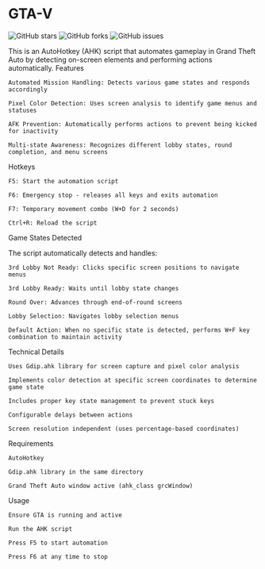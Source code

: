 # GTA-V

![GitHub stars](https://img.shields.io/github/stars/Connor9994/GTA-V?style=social) ![GitHub forks](https://img.shields.io/github/forks/Connor9994/GTA-V?style=social) ![GitHub issues](https://img.shields.io/github/issues/Connor9994/GTA-V) 

This is an AutoHotkey (AHK) script that automates gameplay in Grand Theft Auto by detecting on-screen elements and performing actions automatically.
Features

    Automated Mission Handling: Detects various game states and responds accordingly

    Pixel Color Detection: Uses screen analysis to identify game menus and statuses

    AFK Prevention: Automatically performs actions to prevent being kicked for inactivity

    Multi-state Awareness: Recognizes different lobby states, round completion, and menu screens

Hotkeys

    F5: Start the automation script

    F6: Emergency stop - releases all keys and exits automation

    F7: Temporary movement combo (W+D for 2 seconds)

    Ctrl+R: Reload the script

Game States Detected

The script automatically detects and handles:

    3rd Lobby Not Ready: Clicks specific screen positions to navigate menus

    3rd Lobby Ready: Waits until lobby state changes

    Round Over: Advances through end-of-round screens

    Lobby Selection: Navigates lobby selection menus

    Default Action: When no specific state is detected, performs W+F key combination to maintain activity

Technical Details

    Uses Gdip.ahk library for screen capture and pixel color analysis

    Implements color detection at specific screen coordinates to determine game state

    Includes proper key state management to prevent stuck keys

    Configurable delays between actions

    Screen resolution independent (uses percentage-based coordinates)

Requirements

    AutoHotkey

    Gdip.ahk library in the same directory

    Grand Theft Auto window active (ahk_class grcWindow)

Usage

    Ensure GTA is running and active

    Run the AHK script

    Press F5 to start automation

    Press F6 at any time to stop

